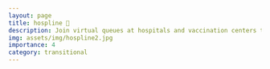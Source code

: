 ```yaml
---
layout: page
title: hospline 🏥
description: Join virtual queues at hospitals and vaccination centers to maintain social distancing and prevent the spread of Covid-19.
img: assets/img/hospline2.jpg
importance: 4
category: transitional
---
```

